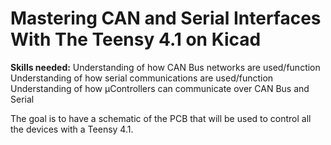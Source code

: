 # Mastering CAN and Serial Interfaces With The Teensy 4.1 on Kicad

**Skills needed:**
Understanding of how CAN Bus networks are used/function
Understanding of how serial communications are used/function
Understanding of how µControllers can communicate over CAN Bus
and Serial

The goal is to have a schematic of the PCB that will be used to control
all the devices with a Teensy 4.1.
